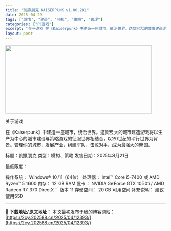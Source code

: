 ```yaml
---
title: "凯撒朋克 KAISERPUNK v1.00.201"
date: 2025-04-29
tags: ["城市", "建造", "模拟", "策略", "管理"]
categories: ["PC游戏"]
excerpt: "关于游戏 在《Kaiserpunk》中建造一座城市，统治世界。这款宏大的城市建造游戏将以生产为中心的城市建设与策略游戏的征服世界相结合，以20世纪的平行世界为背景。管理你的城市，发展产业，组建军队，击败对手，成为最强大的帝国。 标题：凯撒朋克 类型：模拟、策略 发售日期：2025年3月21日 最低限&hellip;"
layout: post
---
```


<img class="aligncenter size-full wp-image-12400" src="https://2cy.202588.cn/wp-content/uploads/2025/04/2025042901450319.webp" alt="" width="460" height="215" />

关于游戏

在《Kaiserpunk》中建造一座城市，统治世界。这款宏大的城市建造游戏将以生产为中心的城市建设与策略游戏的征服世界相结合，以20世纪的平行世界为背景。管理你的城市，发展产业，组建军队，击败对手，成为最强大的帝国。

标题：凯撒朋克
类型：模拟、策略
发售日期：2025年3月21日

最低限度：

操作系统： Windows® 10/11（64位）
处理器： Intel™ Core i5-7400 或 AMD Ryzen™ 5 1600
内存： 12 GB RAM
显卡： NVIDIA GeForce GTX 1050ti / AMD Radeon R7 370
DirectX： 版本 11
存储空间： 20 GB 可用空间
补充说明： 建议使用SSD

---
📖 **下载地址/原文地址：** 本文最初发布于我的博客网站：[https://2cy.202588.cn/2025/04/12393/](https://2cy.202588.cn/2025/04/12393/)
